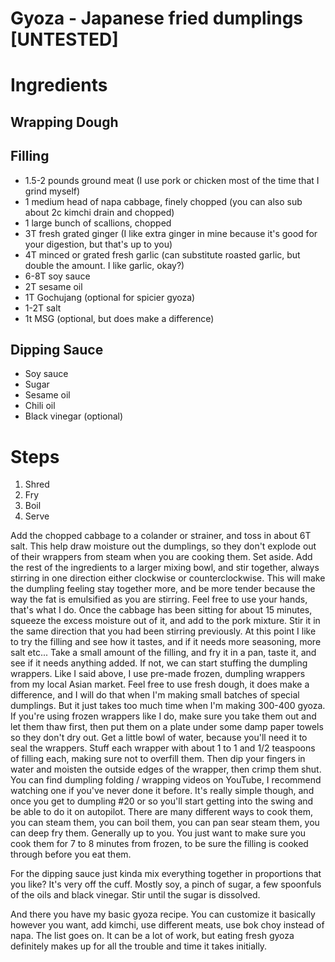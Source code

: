 Gyoza - Japanese fried dumplings [UNTESTED]
========================

# Ingredients

## Wrapping Dough

## Filling
 - 1.5-2 pounds ground meat (I use pork or chicken most of the time that I grind myself)
 - 1 medium head of napa cabbage, finely chopped (you can also sub about 2c kimchi drain and chopped)
 - 1 large bunch of scallions, chopped
 - 3T fresh grated ginger (I like extra ginger in mine because it's good for your digestion, but that's up to you)
 - 4T minced or grated fresh garlic (can substitute roasted garlic, but double the amount. I like garlic, okay?)
 - 6-8T soy sauce
 - 2T sesame oil
 - 1T Gochujang (optional for spicier gyoza)
 - 1-2T salt
 - 1t MSG (optional, but does make a difference)

## Dipping Sauce

 - Soy sauce
 - Sugar
 - Sesame oil
 - Chili oil
 - Black vinegar (optional)

# Steps

 1. Shred
 2. Fry
 3. Boil
 4. Serve


Add the chopped cabbage to a colander or strainer, and toss in about 6T salt. This help draw moisture out the dumplings, so they don't explode out of their wrappers from steam when you are cooking them. Set aside.
Add the rest of the ingredients to a larger mixing bowl, and stir together, always stirring in one direction either clockwise or counterclockwise. This will make the dumpling feeling stay together more, and be more tender because the way the fat is emulsified as you are stirring. Feel free to use your hands, that's what I do.
Once the cabbage has been sitting for about 15 minutes, squeeze the excess moisture out of it, and add to the pork mixture. Stir it in the same direction that you had been stirring previously.
At this point I like to try the filling and see how it tastes, and if it needs more seasoning, more salt etc... 
Take a small amount of the filling, and fry it in a pan, taste it, and see if it needs anything added. If not, we can start stuffing the dumpling wrappers.
Like I said above, I use pre-made frozen, dumpling wrappers from my local Asian market. Feel free to use fresh dough, it does make a difference, and I will do that when I'm making small batches of special dumplings. But it just takes too much time when I'm making 300-400 gyoza.
If you're using frozen wrappers like I do, make sure you take them out and let them thaw first, then put them on a plate under some damp paper towels so they don't dry out. Get a little bowl of water, because you'll need it to seal the wrappers. Stuff each wrapper with about 1 to 1 and 1/2 teaspoons of filling each, making sure not to overfill them. Then dip your fingers in water and moisten the outside edges of the wrapper, then crimp them shut. You can find dumpling folding / wrapping videos on YouTube, I recommend watching one if you've never done it before. It's really simple though, and once you get to dumpling #20 or so you'll start getting into the swing and be able to do it on autopilot.
There are many different ways to cook them, you can steam them, you can boil them, you can pan sear steam them, you can deep fry them. Generally up to you. You just want to make sure you cook them for 7 to 8 minutes from frozen, to be sure the filling is cooked through before you eat them.

For the dipping sauce just kinda mix everything together in proportions that you like? It's very off the cuff. Mostly soy, a pinch of sugar, a few spoonfuls of the oils and black vinegar. Stir until the sugar is dissolved.

And there you have my basic gyoza recipe. You can customize it basically however you want, add kimchi, use different meats, use bok choy instead of napa. The list goes on. It can be a lot of work, but eating fresh gyoza definitely makes up for all the trouble and time it takes initially. 
